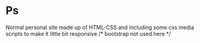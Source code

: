 
# Ps

Normal personal site made up of HTML-CSS and including some css media scripts to make it little bit responsive  /* bootstrap not used here */
